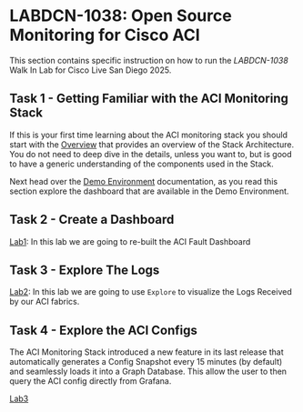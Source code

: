 # LABDCN-1038: Open Source Monitoring for Cisco ACI

This section contains specific instruction on how to run the *LABDCN-1038* Walk In Lab for Cisco Live San Diego 2025. 

## Task 1 - Getting Familiar with the ACI Monitoring Stack

If this is your first time learning about the ACI monitoring stack you should start with the [Overview](overview.md) that provides an overview of the Stack Architecture.
You do not need to deep dive in the details, unless you want to, but is good to have a generic understanding of the components used in the Stack.

Next head over the [Demo Environment](../demo-environment.md) documentation, as you read this section explore the dashboard that are available in the Demo Environment.

## Task 2 - Create a Dashboard

[Lab1](../labs/lab1.md): In this lab we are going to re-built the ACI Fault Dashboard

## Task 3 - Explore The Logs

[Lab2](../labs/lab2.md): In this lab we are going to use `Explore` to visualize the Logs Received by our ACI fabrics. 

## Task 4 - Explore the ACI Configs

The ACI Monitoring Stack introduced a new feature in its last release that automatically generates a Config Snapshot every 15 minutes (by default) and seamlessly loads it into a Graph Database. This allow the user to then query the ACI config directly from Grafana.

[Lab3](../labs/lab3.md)